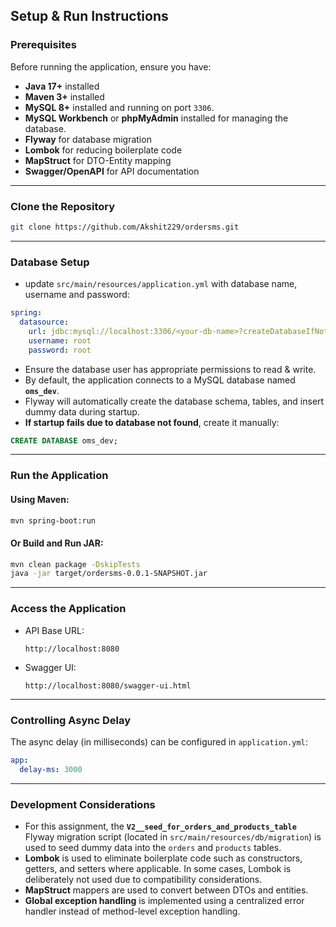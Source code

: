 

## Setup & Run Instructions

### Prerequisites

Before running the application, ensure you have:

* **Java 17+** installed
* **Maven 3+** installed
* **MySQL 8+** installed and running on port `3306`.
* **MySQL Workbench** or **phpMyAdmin** installed for managing the database.
* **Flyway** for database migration
* **Lombok** for reducing boilerplate code
* **MapStruct** for DTO-Entity mapping
* **Swagger/OpenAPI** for API documentation


---

### Clone the Repository

```bash
git clone https://github.com/Akshit229/ordersms.git
```

---

### Database Setup

* update `src/main/resources/application.yml` with database name, username and password:

```yaml
spring:
  datasource:
    url: jdbc:mysql://localhost:3306/<your-db-name>?createDatabaseIfNotExist=true
    username: root
    password: root
```
* Ensure the database user has appropriate permissions to read & write.
* By default, the application connects to a MySQL database named **`oms_dev`**.
* Flyway will automatically create the database schema, tables, and insert dummy data during startup.
* **If startup fails due to database not found**, create it manually:

```sql
CREATE DATABASE oms_dev;
```
---

### Run the Application

#### Using Maven:

```bash
mvn spring-boot:run
````

#### Or Build and Run JAR:

```bash
mvn clean package -DskipTests
java -jar target/ordersms-0.0.1-SNAPSHOT.jar
```

---

### Access the Application

* API Base URL:

  ```
  http://localhost:8080
  ```
* Swagger UI:

  ```
  http://localhost:8080/swagger-ui.html
  ```

---

### Controlling Async Delay

The async delay (in milliseconds) can be configured in `application.yml`:

```yaml
app:
  delay-ms: 3000
```

---

### Development Considerations

* For this assignment, the **`V2__seed_for_orders_and_products_table`** Flyway migration script (located in `src/main/resources/db/migration`) is used to seed dummy data into the `orders` and `products` tables.
* **Lombok** is used to eliminate boilerplate code such as constructors, getters, and setters where applicable. In some cases, Lombok is deliberately not used due to compatibility considerations.
* **MapStruct** mappers are used to convert between DTOs and entities.
* **Global exception handling** is implemented using a centralized error handler instead of method-level exception handling.
